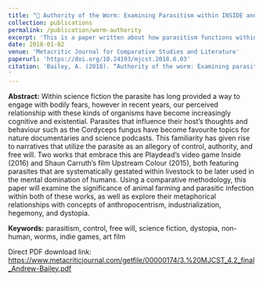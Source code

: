 ```yaml
---
title: "🐛 Authority of the Worm: Examining Parasitism within INSIDE and Upstream Color."
collection: publications
permalink: /publication/worm-authority
excerpt: 'This is a paper written about how parasitism functions within Playdead&apos;s independent platform adventure game <8>INSIDE</i> and Shane Curruth&apos;s science fiction mystery art film <i>Upstream Color</i>.'
date: 2018-01-02
venue: 'Metacritic Journal for Comparative Studies and Literature'
paperurl: 'https://doi.org/10.24193/mjcst.2018.6.03'
citation: 'Bailey, A. (2018). “Authority of the worm: Examining parasitism within INSIDE and Upstream Color.” <i>Metacritic Journal for Comparative Studies and Literature</i>, Issue, 4.2.
'
---
```


<b>Abstract:</b> Within science fiction the parasite has long provided a way to engage with bodily fears, however in recent years, our perceived relationship with these kinds of organisms have become increasingly cognitive and existential. Parasites that influence their host’s thoughts and behaviour such as the Cordyceps fungus have become favourite topics for nature documentaries and science podcasts. This familiarity has given rise to narratives that utilize the parasite as an allegory of control, authority, and free will. Two works that embrace this are Playdead’s video game Inside (2016) and Shaun Carruth’s film Upstream Colour (2015), both featuring parasites that are systematically gestated within livestock to be later used in the mental domination of humans. Using a comparative methodology, this paper will examine the significance of animal farming and parasitic infection within both of these works, as well as explore their metaphorical relationships with concepts of anthropocentrism, industrialization, hegemony, and dystopia.

<b>Keywords:</b> parasitism, control, free will, science fiction, dystopia, non-human, worms, indie games, art film 

Direct PDF download link: https://www.metacriticjournal.com/getfile/00000174/3.%20MJCST_4.2_final_Andrew-Bailey.pdf

